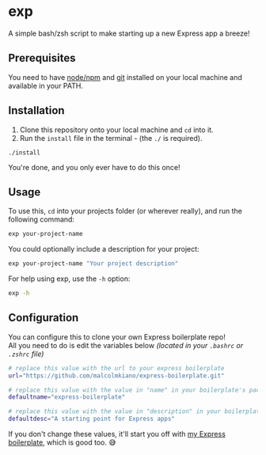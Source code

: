 # exp
A simple bash/zsh script to make starting up a new Express app a breeze!

## Prerequisites
You need to have [node/npm](https://nodejs.org/en/) and [git](https://www.atlassian.com/git/tutorials/install-git) installed on your local machine and available in your PATH.

## Installation
1. Clone this repository onto your local machine and `cd` into it.
2. Run the `install` file in the terminal - (the `./` is required).
```shell
./install
```

You're done, and you only ever have to do this once!

## Usage
To use this, `cd` into your projects folder (or wherever really), and run the following command:
```bash
exp your-project-name
```

You could optionally include a description for your project:
```bash
exp your-project-name "Your project description"
```

For help using exp, use the `-h` option:
```bash
exp -h
```


## Configuration
You can configure this to clone your own Express boilerplate repo!<br>
All you need to do is edit the variables below _(located in your `.bashrc` or `.zshrc` file)_

```bash
# replace this value with the url to your express boilerplate
url="https://github.com/malcolmkiano/express-boilerplate.git"

# replace this value with the value in "name" in your boilerplate's package.json
defaultname="express-boilerplate"

# replace this value with the value in "description" in your boilerplate's package.json
defaultdesc="A starting point for Express apps"
```

If you don't change these values, it'll start you off with [my Express boilerplate](https://github.com/malcolmkiano/express-boilerplate), which is good too. 😅